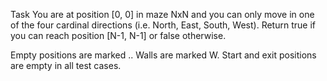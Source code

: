 Task
You are at position [0, 0] in maze NxN and you can only move in one of the four cardinal directions (i.e. North, East, South, West). Return true if you can reach position [N-1, N-1] or false otherwise.

Empty positions are marked .. Walls are marked W. Start and exit positions are empty in all test cases.
